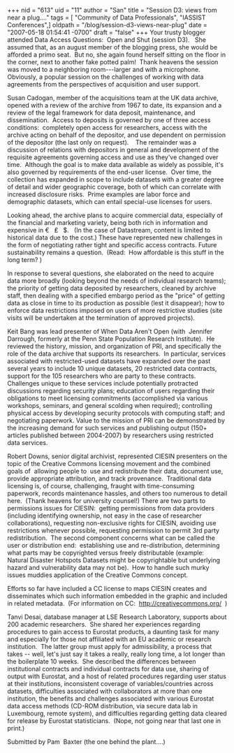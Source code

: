 +++
nid = "613"
uid = "11"
author = "San"
title = "Session D3:  views from near a plug...."
tags = [ "Community of Data Professionals", "IASSIST Conferences",]
oldpath = "/blog/session-d3-views-near-plug"
date = "2007-05-18 01:54:41 -0700"
draft = "false"
+++
Your trusty blogger attended Data Access Questions:  Open and Shut
(session D3).   She assumed that, as an august member of the blogging
press, she would be afforded a primo seat.  But no, she again found
herself sitting on the floor in the corner, next to another fake potted
palm!  Thank heavens the session was moved to a neighboring
room---larger and with a microphone. Obviously, a popular session on the
challenges of working with data agreements from the perspectives of
acquisition and user support.

Susan Cadogan, member of the acquisitions team at the UK data archive,
opened with a review of the archive from 1967 to date, its expansion and
a review of the legal framework for data deposit, maintenance, and
dissemination.  Access to deposits is governed by one of three access
conditions:  completely open access for researchers, access with the
archive acting on behalf of the depositor, and use dependent on
permission of the depositor (the last only on request).    The remainder
was a discussion of relations with depositors in general and development
of the requisite agreements governing access and use as they've changed
over time.  Although the goal is to make data available as widely as
possible, it's also governed by requirements of the end-user license. 
Over time, the collection has expanded in scope to include datasets with
a greater degree of detail and wider geographic coverage, both of which
can correlate with increased disclosure risks.  Prime examples are labor
force and demographic datasets, which can entail special-use licenses
for users.

Looking ahead, the archive plans to acquire commercial data, especially
of the financial and marketing variety, being both rich in information
and expensive in €   ₤   $.   (In the case of Datastream, content is
limited to historical data due to the cost.) These have represented new
challenges in the form of negotiating rather tight and specific access
contracts. Future sustainability remains a question.  (Read:  How
affordable is this stuff in the long term? )

In response to several questions, she elaborated on the need to acquire
data more broadly (looking beyond the needs of individual research
teams); the priority of getting data deposited by researchers, cleaned
by archive staff, then dealing with a specified embargo period as the
"price" of getting data as close in time to its production as possible
(lest it disappear); how to enforce data restrictions imposed on users
of more restrictive studies (site visits will be undertaken at the
termination of approved projects).

Keit Bang was lead presenter of When Data Aren't Open (with  Jennifer
Darrough, formerly at the Penn State Population Research Institute).  He
reviewed the history, mission, and organization of PRI, and specifically
the role of the data archive that supports its researchers.  In
particular, services associated with restricted-used datasets have
expanded over the past several years to include 10 unique datasets, 20
restricted data contracts, support for the 105 researchers who are party
to these contracts.  Challenges unique to these services include
potentially protracted discussions regarding security plans; education
of users regarding their obligations to meet licensing commitments
(accomplished via various workshops, seminars, and general scolding when
required); controlling physical access by developing security protocols
with computing staff; and negotiating paperwork. Value to the mission of
PRI can be demonstrated by the increasing demand for such services and
publishing output (150+ articles published between 2004-2007) by
researchers using restricted data services.

Robert Downs, senior digital archivist, represented CIESIN presenters on
the topic of the Creative Commons licensing movement and the combined
goals of  allowing people to  use and redistribute their data, document
use, provide appropriate attribution, and track provenance.  Traditional
data licensing is, of course, challenging, fraught with time-consuming
paperwork, records maintenance hassles, and others too numerous to
detail here.  (Thank heavens for university counsel!) There are two
parts to permissions issues for CIESIN:  getting permissions from data
providers (including identifying ownership, not easy in the case of
researcher collaborations), requesting non-exclusive rights for CIESIN,
avoiding use restrictions whenever possible, requesting permission to
permit 3rd party redistribution.  The second component concerns what can
be called the user or distribution end:  establishing use and
re-distribution, determining what parts may be copyrighted versus freely
distributable (example:  Natural Disaster Hotspots Datasets might be
copyrightable but underlying hazard and vulnerability data may not be). 
How to handle such murky issues muddies application of the Creative
Commons concept.

Efforts so far have included a CC license to maps CIESIN creates and
disseminates which such information embedded in the graphic and included
in related metadata.  (For information on CC: 
<http://creativecommons.org/>  )

Tanvi Desai, database manager at LSE Research Laboratory, supports about
200 academic researchers.  She shared her experiences regarding
procedures to gain access to Eurostat products, a daunting task for many
and especially for those not affiliated with an EU academic or research
institution.  The latter group must apply for admissibility, a process
that takes -- well, let's just say it takes a really, really long time,
a lot longer than the boilerplate 10 weeks.  She described the
differences between institutional contracts and individual contracts for
data use, sharing of output with Eurostat, and a host of related
procedures regarding user status at their institutions, inconsistent
coverage of variables/countries across datasets, difficulties associated
with collaborators at more than one institution, the benefits and
challenges associated with various Eurostat data access methods (CD-ROM
distribution, via secure data lab in Luxembourg, remote system), and
difficulties regarding getting data cleared for release by Eurostat
statisticians.  (Nope, not going near that last one in print.)

Submitted by Pam  Baxter (the one behind the plant....)
